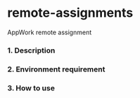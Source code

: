 # remote-assignments
AppWork remote assignment


<h3>1. Description</h3>


<h3>2. Environment requirement</h3>


<h3>3. How to use</h3>
